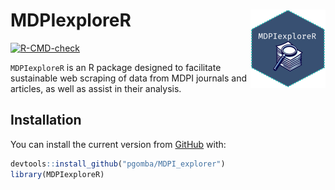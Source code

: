 # MDPIexploreR <img src="man/figures/logo.png" align="right" height="125" alt="" />

<!-- badges: start -->
[![R-CMD-check](https://github.com/pgomba/MDPI_explorer/actions/workflows/R-CMD-check.yaml/badge.svg)](https://github.com/pgomba/MDPI_explorer/actions/workflows/R-CMD-check.yaml)
<!-- badges: end -->


`MDPIexploreR` is an R package designed to facilitate sustainable web scraping of data from MDPI journals and articles, as well as assist in their analysis.

## Installation

You can install the current version from [GitHub](https://github.com/) with:

``` r
devtools::install_github("pgomba/MDPI_explorer")
library(MDPIexploreR)
```